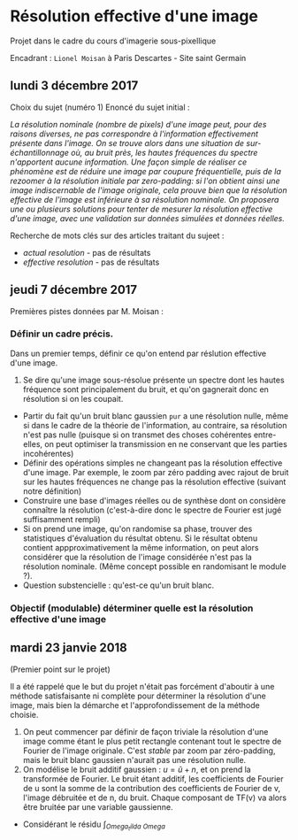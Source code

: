 # Résolution effective d'une image

Projet dans le cadre du cours d'imagerie sous-pixellique

Encadrant : `Lionel Moisan` à Paris Descartes - Site saint Germain

## lundi 3 décembre 2017

Choix du sujet (numéro 1)
Enoncé du sujet initial :

_La résolution nominale (nombre de pixels) d'une image peut, pour des raisons diverses, ne pas correspondre à l'information effectivement présente dans l'image. On se trouve alors dans une situation de sur-échantillonnage où, au bruit près, les hautes fréquences du spectre n'apportent aucune information. Une façon simple de réaliser ce phénomène est de réduire une image par coupure fréquentielle, puis de la rezoomer à la résolution initiale par zero-padding: si l'on obtient ainsi une image indiscernable de l'image originale, cela prouve bien que la résolution effective de l'image est inférieure à sa résolution nominale. On proposera une ou plusieurs solutions pour tenter de mesurer la résolution effective d'une image, avec une validation sur données simulées et données réelles._

Recherche de mots clés sur des articles traitant du sujeet :
+ _actual resolution_ - pas de résultats
+ _effective resolution_ - pas de résultats

## jeudi 7 décembre 2017

Premières pistes données par M. Moisan :
### Définir un cadre précis.
Dans un premier temps, définir ce qu'on entend par réslution effective d'une image.
1. Se dire qu'une image sous-résolue présente un spectre dont les hautes fréquence sont principalement du bruit, et qu'on gagnerait donc en résolution si on les coupait.
+ Partir du fait qu'un bruit blanc gaussien `pur` a une résolution nulle, même si dans le cadre de la théorie de l'information, au contraire, sa résolution n'est pas nulle (puisque si on transmet des choses cohérentes entre-elles, on peut optimiser la transmission en ne conservant que les parties incohérentes)
+ Définir des opérations simples ne changeant pas la résolution effective d'une image. Par exemple, le zoom par zéro padding avec rajout de bruit sur les hautes fréquences ne change pas la résolution effective (suivant notre définition)
+ Construire une base d'images réelles ou de synthèse dont on considère connaître la résolution (c'est-à-dire donc le spectre de Fourier est jugé suffisamment rempli)
+ Si on prend une image, qu'on randomise sa phase, trouver des statistiques d'évaluation du résultat obtenu. Si le résultat obtenu contient appproximativement la même information, on peut alors considérer que la résolution de l'image considérée n'est pas la résolution nominale. (Même concept possible en randomisant le module ?).
+ Question substencielle : qu'est-ce qu'un bruit blanc.


### Objectif (modulable) déterminer quelle est la résolution effective d'une image

## mardi 23 janvie 2018
(Premier point sur le projet)

Il a été rappelé que le but du projet n'était pas forcément d'aboutir à une méthode satisfaisante ni complète pour déterminer la résolution d'une image, mais bien la démarche et l'approfondissement de la méthode choisie.

1. On peut commencer par définir de façon triviale la résolution d'une image comme étant le plus petit rectangle contenant tout le spectre de Fourier de l'image originale. C'est _stable_ par zoom par zéro-padding, mais le bruit blanc gaussien n'aurait pas une résolution nulle.
2. On modélise le bruit additif gaussien : $u = \tilde{u} + n$, et on prend la transformée de Fourier. Le bruit étant additif, les coefficients de Fourier de u sont la somme de la contribution des coefficients de Fourier de v, l'image débruitée et de n, du bruit. Chaque composant de TF(v) va alors être bruitée par une variable gaussienne.
  + Considérant le résidu $\int_{Omega_tilda \ Omega}$
